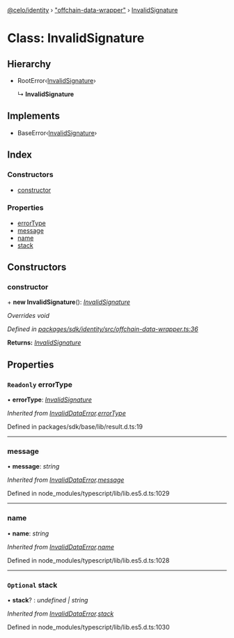 [@celo/identity](../README.md) › ["offchain-data-wrapper"](../modules/_offchain_data_wrapper_.md) › [InvalidSignature](_offchain_data_wrapper_.invalidsignature.md)

# Class: InvalidSignature

## Hierarchy

* RootError‹[InvalidSignature](../enums/_offchain_data_wrapper_.offchainerrortypes.md#invalidsignature)›

  ↳ **InvalidSignature**

## Implements

* BaseError‹[InvalidSignature](../enums/_offchain_data_wrapper_.offchainerrortypes.md#invalidsignature)›

## Index

### Constructors

* [constructor](_offchain_data_wrapper_.invalidsignature.md#constructor)

### Properties

* [errorType](_offchain_data_wrapper_.invalidsignature.md#readonly-errortype)
* [message](_offchain_data_wrapper_.invalidsignature.md#message)
* [name](_offchain_data_wrapper_.invalidsignature.md#name)
* [stack](_offchain_data_wrapper_.invalidsignature.md#optional-stack)

## Constructors

###  constructor

\+ **new InvalidSignature**(): *[InvalidSignature](_offchain_data_wrapper_.invalidsignature.md)*

*Overrides void*

*Defined in [packages/sdk/identity/src/offchain-data-wrapper.ts:36](https://github.com/celo-org/celo-monorepo/blob/master/packages/sdk/identity/src/offchain-data-wrapper.ts#L36)*

**Returns:** *[InvalidSignature](_offchain_data_wrapper_.invalidsignature.md)*

## Properties

### `Readonly` errorType

• **errorType**: *[InvalidSignature](../enums/_offchain_data_wrapper_.offchainerrortypes.md#invalidsignature)*

*Inherited from [InvalidDataError](_offchain_accessors_errors_.invaliddataerror.md).[errorType](_offchain_accessors_errors_.invaliddataerror.md#readonly-errortype)*

Defined in packages/sdk/base/lib/result.d.ts:19

___

###  message

• **message**: *string*

*Inherited from [InvalidDataError](_offchain_accessors_errors_.invaliddataerror.md).[message](_offchain_accessors_errors_.invaliddataerror.md#message)*

Defined in node_modules/typescript/lib/lib.es5.d.ts:1029

___

###  name

• **name**: *string*

*Inherited from [InvalidDataError](_offchain_accessors_errors_.invaliddataerror.md).[name](_offchain_accessors_errors_.invaliddataerror.md#name)*

Defined in node_modules/typescript/lib/lib.es5.d.ts:1028

___

### `Optional` stack

• **stack**? : *undefined | string*

*Inherited from [InvalidDataError](_offchain_accessors_errors_.invaliddataerror.md).[stack](_offchain_accessors_errors_.invaliddataerror.md#optional-stack)*

Defined in node_modules/typescript/lib/lib.es5.d.ts:1030
